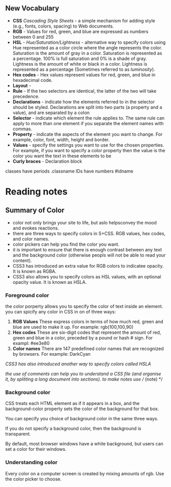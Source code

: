 <nav>



</nav>

## New Vocabulary

- **CSS** *Cascading Style Sheets* - a simple mechanism for adding style (e.g., fonts, colors, spacing) to Web documents.
- **RGB** - Values for red, green, and blue are expressed as numbers between 0 and 255
- **HSL** - *Hue/Saturation/Lightness* - alternative way to specify colors using Hue represented as a color circle where the angle represents the color. Saturation is the amount of gray in a color. Saturation is represented as a percentage. 100%  is full saturation and 0% is a shade of gray. Lightness is the amount of white or black in a color. Lightness is represented as a percentage (Sometimes referred to as *luminosity*).
- **Hex codes** - Hex values represent values for red, green, and blue in hexadecimal code.
- **Layout** - 
- **Rule** - If the two selectors are identical, the latter of the two will take precedence.
- **Declarations** - indicate how the elements referred to in the selector should be styled. Declarations are split into two parts (a property and a value), and are separated by a colon
- **Selector** - indicate which element the rule applies to. The same rule can apply to more than one element if you separate the element names with commas.
- **Property** - indicate the aspects of the element you want to change. For example, color, font, width, height and border. 
- **Values** - specify the settings you want to use for the chosen properties. For example, if you want to specify a color property then the value is the color you want the text in these elements to be
- **Curly braces** - Declaration block

classes have periods .classname
IDs have numbers #idname

# Reading notes

## Summary of Color

- color not only brings your site to life, but aslo helpsconvey the mood and evokes reactions.
- there are three ways to specify colors in S+CSS. RGB values, hex codes, and color names.
- color pickers can help you find the color you want.
- it is important to ensure that there is enough contrast between any text and the background color (otherwise peopls will not be able to read your content).
- CSS3 has introduced an extra value for RGB colors to indicatee opacity. It is known as RGBA.
- CSS3 also allows you to specify colors as HSL values, with an optional opacity value. It is known as HSLA.

### Foreground color

the color porperty allows you to specify the color of text inside an element. you can spicify any color in CSS in on of three ways:
1. **RGB Values** These express colors in terms of how much red, green and blue are used to make it up. For example: rgb(100,100,90)
2. **Hex codes** These are six-digit codes that represent the amount of red, green and blue in a color, preceded by a pound or hash # sign. For exampl: #ee3e80
3. **Color names** There are 147 predefined color names that are recognized by browsers. For example: DarkCyan

*CSS3 has also introduced another way to specify colors called HSLA*

*the use of comments can help you to understand a CSS file (and organise it, by splitting a long document into sections). to make notes use /* (note) */

### Background color

CSS treats each HTML element as if it appears in a box, and the background-color property sets the color of the background for that box. 

You can specify you choice of background color in the same three ways.

If you do not specify a background color, then the background is transparent.

By default, most browser windows have a white background, but users can set a color for their windows.

### Understanding color

Every color on a computer screen is created by mixing amounts of rgb. Use the color picker to choose.
